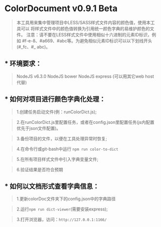 # ColorDocument v0.9.1 Beta

>    本工具用来集中管理项目中LESS/SASS样式文件内容的颜色值，使用本工具可以
>将样式文件中的颜色值转换为引用统一颜色字典的易维护颜色的文件。
>    注意：请不要在LESS样式文件中使用相似十六进制的元素ID标识，例如
>\#f-e-8、\#a669、\#abc等。为避免相似元素ID标识可以以下划线开头(\#\_fc、\#\_
>abc)。

## * 环境要求：
>    NodeJS v6.3.0
>    NodeJS bower
>    NodeJS express (可以用其它web host代替)


## * 如何对项目进行颜色字典化处理：

>1.创建任务启动文件(例：runColorDict.js);

>2.在runColorDict.js里配置任务，或者在config.json里配置任务(js内配置优先于json文件配置)。

>3.备份项目的文件，以便在工具处理异常时恢复;

>4.在命令行或git-bash中运行 `npm run color-to-dict`

>5.在所有项目样式文件中引入字典变量文件;

>6.验证结果是否符合预期


## * 如何以文档形式查看字典信息：

>1.更新colorDoc文件夹下的config.json中的字典路径

>2.运行`npm run dict-viewer`(需要安装express);

>3.打开浏览器，访问：`http://127.0.0.1:1166/`